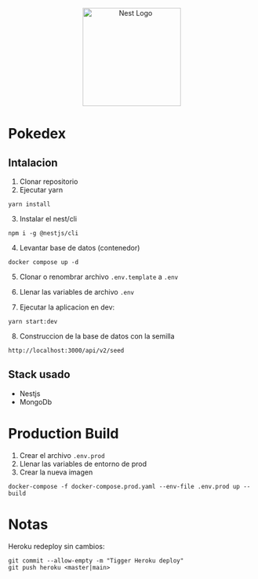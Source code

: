 <p align="center">
  <a href="http://nestjs.com/" target="blank"><img src="https://nestjs.com/img/logo-small.svg" width="200" alt="Nest Logo" /></a>
</p>

# Pokedex

## Intalacion

1. Clonar repositorio
2. Ejecutar yarn

```
yarn install
```

3. Instalar el nest/cli

```
npm i -g @nestjs/cli
```

4. Levantar base de datos (contenedor)

```
docker compose up -d
```

5. Clonar o renombrar archivo `.env.template` a `.env`

6. Llenar las variables de archivo `.env`

7. Ejecutar la aplicacion en dev:

```
yarn start:dev
```

8. Construccion de la base de datos con la semilla

```
http://localhost:3000/api/v2/seed
```

## Stack usado

- Nestjs
- MongoDb

# Production Build

1. Crear el archivo `.env.prod`
2. Llenar las variables de entorno de prod
3. Crear la nueva imagen

```
docker-compose -f docker-compose.prod.yaml --env-file .env.prod up --build
```

# Notas

Heroku redeploy sin cambios:

```
git commit --allow-empty -m "Tigger Heroku deploy"
git push heroku <master|main>
```
